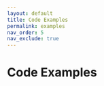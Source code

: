 ```yaml
---
layout: default
title: Code Examples
permalink: examples
nav_order: 5
nav_exclude: true
---
```


# Code Examples